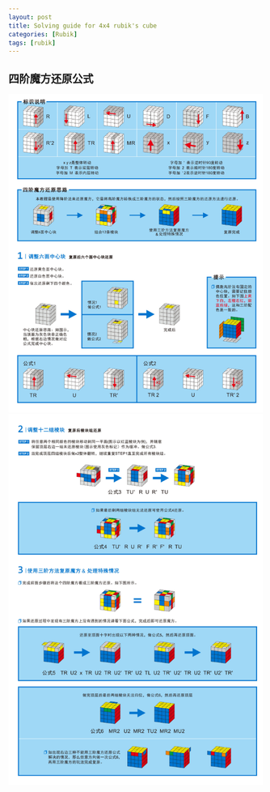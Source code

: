 ```yaml
---
layout: post
title: Solving guide for 4x4 rubik's cube
categories: [Rubik]
tags: [rubik]
---
```


## 四阶魔方还原公式

![rubik-4x4-1](/images/rubik-4x4-1.png)
![rubik-4x4-2](/images/rubik-4x4-2.png)

